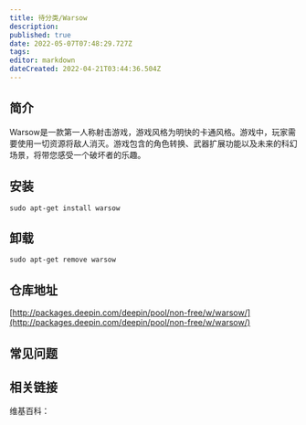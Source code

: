 ```yaml
---
title: 待分类/Warsow
description: 
published: true
date: 2022-05-07T07:48:29.727Z
tags: 
editor: markdown
dateCreated: 2022-04-21T03:44:36.504Z
---
```


## 简介

Warsow是一款第一人称射击游戏，游戏风格为明快的卡通风格。游戏中，玩家需要使用一切资源将敌人消灭。游戏包含的角色转换、武器扩展功能以及未来的科幻场景，将带您感受一个破坏者的乐趣。

## 安装

`sudo apt-get install warsow`

## 卸载

`sudo apt-get remove warsow`

## 仓库地址

[http://packages.deepin.com/deepin/pool/non-free/w/warsow/](http://packages.deepin.com/deepin/pool/non-free/w/warsow/)


## 常见问题


## 相关链接

维基百科：